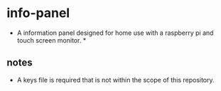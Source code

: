 # info-panel

* A information panel designed for home use with a raspberry pi and touch screen monitor. *

## notes
* A keys file is required that is not within the scope of this repository.
